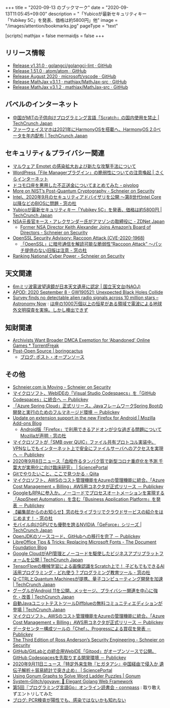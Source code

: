 +++
title = "2020-09-13 のブックマーク"
date =  "2020-09-13T11:05:45+09:00"
description = "「Yubicoが最新セキュリティキー「Yubikey 5C」を発表、価格は約5800円」他"
image = "/images/attention/bookmarks.jpg"
pageType = "text"

[scripts]
  mathjax = false
  mermaidjs = false
+++

## リリース情報

- [Release v1.31.0 · golangci/golangci-lint · GitHub](https://github.com/golangci/golangci-lint/releases/tag/v1.31.0)
- [Release 1.51.0 · atom/atom · GitHub](https://github.com/atom/atom/releases/tag/v1.51.0)
- [Release August 2020 · microsoft/vscode · GitHub](https://github.com/microsoft/vscode/releases/tag/1.49.0)
- [Release MathJax v3.1.1 · mathjax/MathJax-src · GitHub](https://github.com/mathjax/MathJax-src/releases/tag/3.1.1)
- [Release MathJax v3.1.2 · mathjax/MathJax-src · GitHub](https://github.com/mathjax/MathJax-src/releases/tag/3.1.2)

## バベルのインターネット

- [中国がMITの子供向けプログラミング言語「Scratch」の国内使用を禁止  |  TechCrunch Japan](https://techcrunch.com/2020/09/07/scratch-ban-in-china/)
- [ファーウェイスマホは2021年にHarmonyOSを搭載へ、HarmonyOS 2.0ベータを年内配布  |  TechCrunch Japan](https://techcrunch.com/2020/09/10/huawei-debut-harmonyos-android-alternative-phones-2021/)

## セキュリティ＆プライバシー関連

- [マルウェア Emotet の感染拡大および新たな攻撃手法について](https://www.jpcert.or.jp/newsflash/2020090401.html)
- [WordPress「File Managerプラグイン」の脆弱性についての注意喚起 | さくらインターネット](https://www.sakura.ad.jp/information/announcements/2020/09/07/1968204806/)
- [ドコモ口座を悪用した不正送金についてまとめてみた - piyolog](https://piyolog.hatenadiary.jp/entry/2020/09/08/054431)
- [More on NIST’s Post-Quantum Cryptography - Schneier on Security](https://www.schneier.com/blog/archives/2020/09/more_on_nists_p.html)
- [Intel、2020年9月のセキュリティアドバイザリを公開 ～第8世代Intel Core以降などのBIOSに問題 - 窓の杜](https://forest.watch.impress.co.jp/docs/news/1275821.html)
- [Yubicoが最新セキュリティキー「Yubikey 5C」を発表、価格は約5800円  |  TechCrunch Japan](https://techcrunch.com/2020/09/09/yubico-reveals-new-yubikey/)
- [NSA元長官キース・アレクサンダー氏がアマゾンの取締役に - ZDNet Japan](https://japan.zdnet.com/article/35159398/)
    - [Former NSA Director Keith Alexander Joins Amazon’s Board of Directors - Schneier on Security](https://www.schneier.com/blog/archives/2020/09/former-nsa-director-keith-alexander-joins-amazons-board-of-directors.html)
- [OpenSSL Security Advisory: Raccoon Attack (CVE-2020-1968)](https://www.openssl.org/news/secadv/20200909.txt)
    - [「OpenSSL」に暗号通信を解読可能な脆弱性“Raccoon Attack” ～パッチ提供のない旧版は注意 - 窓の杜](https://forest.watch.impress.co.jp/docs/news/1276532.html)
- [Ranking National Cyber Power - Schneier on Security](https://www.schneier.com/blog/archives/2020/09/ranking-national-cyber-power.html)

## 天文関連

- [6mミリ波電波望遠鏡が日本天文遺産に認定 | 国立天文台(NAOJ)](https://www.nao.ac.jp/news/topics/2020/20200908-6m.html)
- [APOD: 2020 September 8 - GW190521: Unexpected Black Holes Collide](https://apod.nasa.gov/apod/ap200908.html)
- [Survey finds no detectable alien radio signals across 10 million stars – Astronomy Now](https://astronomynow.com/2020/09/08/survey-finds-no-detectable-alien-radio-signals-across-10-million-stars/) : [ほ座の1000万個以上の恒星がある領域で電波による地球外文明探査を実施。しかし検出できず](https://news.local-group.jp/20200910.html#p02)

## 知財関連

- [Archivists Want Broader DMCA Exemption for ‘Abandoned’ Online Games * TorrentFreak](https://torrentfreak.com/archivists-want-broader-dmca-exemption-for-abandoned-online-games-200910/)
- [Post-Open Source | boringcactus](https://www.boringcactus.com/2020/08/13/post-open-source.html)
    - [ブログ: ポスト・オープンソース](https://okuranagaimo.blogspot.com/2020/09/blog-post_13.html)

## その他

- [Schneier.com is Moving - Schneier on Security](https://www.schneier.com/blog/archives/2020/09/schneiercom_is_.html)
- [マイクロソフト、WebIDEの「Visual Studio Codespaecs」を「GitHub Codespaces」に統合へ － Publickey](https://www.publickey1.jp/blog/20/webidevisual_studio_codespaecsgithub_codespaces.html)
- [「Azure Spring Cloud」正式リリース。JavaフレームワークSpring Bootの開発と実行のためのフルマネージド環境 － Publickey](https://www.publickey1.jp/blog/20/azure_spring_cloudjava_spring_boot.html)
- [Update on extension support in the new Firefox for Android | Mozilla Add-ons Blog](https://blog.mozilla.org/addons/2020/09/02/update-on-extension-support-in-the-new-firefox-for-android/)
    - [Android版「Firefox」で利用できるアドオンが少な過ぎる問題についてMozillaが声明 - 窓の杜](https://forest.watch.impress.co.jp/docs/news/1275539.html)
- [マイクロソフトが「SMB over QUIC」ファイル共有プロトコル実装中。VPNなしでもインターネット上で安全にファイルサーバへのアクセスを実現へ － Publickey](https://www.publickey1.jp/blog/20/smb_over_quicvpn.html)
- [2020年9月8日ニュース「血栓作るタンパク質で新型コロナ重症化を予測 千葉大が実用化に向け臨床研究」 | SciencePortal](https://scienceportal.jst.go.jp/news/newsflash_review/newsflash/2020/09/20200908_01.html)
- [Gitでやりたいこと、ここで見つかる - Qiita](https://qiita.com/shimotaroo/items/b73d896ace10894fd290)
- [マイクロソフト、AWSのコスト管理機能をAzureの管理機能に統合。「Azure Cost Management + Billing」AWS用コネクタが正式リリース － Publickey](https://www.publickey1.jp/blog/20/awsazureazure_cost_management_billingaws.html)
- [GoogleもRPAに参入か。ノーコードでプロセスオートメーションを実現する「AppSheet Automation」を含む「Business Application Platform」を発表 － Publickey](https://www.publickey1.jp/blog/20/googlerpaappsheet_automationbusiness_application_platform.html)
- [【編集部からのお知らせ】窓の杜ライブラリでクラウドサービスの紹介をはじめます！ - 窓の杜](https://forest.watch.impress.co.jp/docs/info/announce/1275529.html)
- [モバイル向けGPUでも優勢を誇るNVIDIA「GeForce」シリーズ  |  TechCrunch Japan](https://jp.techcrunch.com/2020/09/10/nvidia-geforce/)
- [OpenJDKのソースコード、GitHubへの移行を完了 － Publickey](https://www.publickey1.jp/blog/20/openjdkgithub.html)
- [LibreOffice Tips & Tricks: Replacing Microsoft Fonts - The Document Foundation Blog](https://blog.documentfoundation.org/blog/2020/09/08/libreoffice-tt-replacing-microsoft-fonts/)
- [Google CloudがAPI管理とノーコードを駆使したビジネスアプリプラットフォームを公開  |  TechCrunch Japan](https://techcrunch.com/2020/09/08/google-cloud-launches-its-business-application-platform-with-apigee-and-appsheet/)
- [TensorFlowの機械学習による画像認識をScratch上で！ 子どもでもできるAI活用プログラミング - どれ使う？プログラミング教育ツール - 窓の杜](https://forest.watch.impress.co.jp/docs/serial/progedu/1276077.html)
- [Q-CTRLとQuantum Machinesが提携、量子コンピューティング開発を加速  |  TechCrunch Japan](https://techcrunch.com/2020/09/09/q-ctrl-and-quantum-machines-team-up-to-accelerate-quantum-computing/)
- [グーグルがAndroid 11を公開、メッセージ、プライバシー関連を中心に強化・改善  |  TechCrunch Japan](https://techcrunch.com/2020/09/08/android-11-has-arrived/)
- [自動JavaユニットテストツールDiffblueの無料コミュニティエディションが登場  |  TechCrunch Japan](https://techcrunch.com/2020/09/08/diffblue-launches-a-free-community-edition-of-its-automated-java-unit-testing-tool/)
- [マイクロソフト、AWSのコスト管理機能をAzureの管理機能に統合。「Azure Cost Management + Billing」AWS用コネクタが正式リリース － Publickey](https://www.publickey1.jp/blog/20/awsazureazure_cost_management_billingaws.html)
- [データセンター構成ツールの「Chef」、Progressによる買収を発表 － Publickey](https://www.publickey1.jp/blog/20/chefprogress.html)
- [The Third Edition of Ross Anderson’s Security Engineering - Schneier on Security](https://www.schneier.com/blog/archives/2020/09/the_third_editi.html)
- [GitHub/GitLabとの統合用WebIDE「Gitpod」がオープンソースで公開。GitHub Codespacesを先取りする開発環境 － Publickey](https://www.publickey1.jp/blog/20/githubgitlabwebidegitpodgithub_codespaces.html)
- [2020年9月11日ニュース「特定外来生物『ヒガタアシ』中国経由で侵入か 遺伝子解析＋貿易統計で突き止め」 | SciencePortal](https://scienceportal.jst.go.jp/news/newsflash_review/newsflash/2020/09/20200911_01.html)
- [Using Gonum Graphs to Solve Word Ladder Puzzles | Gonum](https://www.gonum.org/post/word_ladder/)
- [System-Glitch/goyave: 🍐 Elegant Golang Web Framework](https://github.com/System-Glitch/goyave)
- [第5回『プログラミング言語Go』オンライン読書会 - connpass](https://gpl-reading.connpass.com/event/188380/) : 取り敢えずエントリしてみた
- [ブログ: PCR検査が陽性でも、感染ではないかも知れない](https://okuranagaimo.blogspot.com/2020/09/pcr.html)
